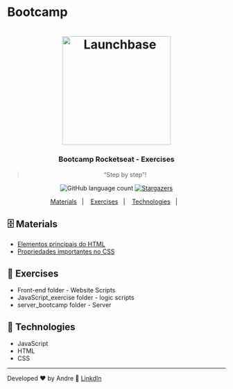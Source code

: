 # Bootcamp

<h1 align="center">
    <img alt="Launchbase" src="https://rocketseat-cdn.s3-sa-east-1.amazonaws.com/bootcamp-launchbase.png" width="250px" />
</h1>

<h3 align="center">
  Bootcamp Rocketseat - Exercises
</h3>

<blockquote align="center">“Step by step”!</blockquote>

<p align="center">
  <img alt="GitHub language count" src="https://img.shields.io/github/languages/count/Andre2553/Bootcamp?color=%23F7DF1E">

  

 

  <a href="https://github.com/Andre2553">
    <img alt="Stargazers" src="https://img.shields.io/github/stars/Andre2553/Bootcamp?style=social">
  </a>
</p>

<p align="center">
  <a href="#-materials">Materials</a>&nbsp;&nbsp;&nbsp;|&nbsp;&nbsp;&nbsp;
  <a href="#-exercises">Exercises</a>&nbsp;&nbsp;&nbsp;|&nbsp;&nbsp;&nbsp;
  <a href="#-technologies">Technologies</a>&nbsp;&nbsp;&nbsp;|&nbsp;&nbsp;&nbsp; 
  
</p>

## 🗄 Materials

- [Elementos principais do HTML](materiais/html.pdf)
- [Propriedades importantes no CSS](materiais/css.pdf)


## 🚀 Exercises

- Front-end folder - Website Scripts
- JavaScript_exercise folder - logic scripts
- server_bootcamp	folder - Server

## 📅 Technologies
- JavaScript
- HTML
- CSS

---

Developed ♥ by Andre :wave: [LinkdIn](https://www.linkedin.com/in/andrerodrigueslima)

